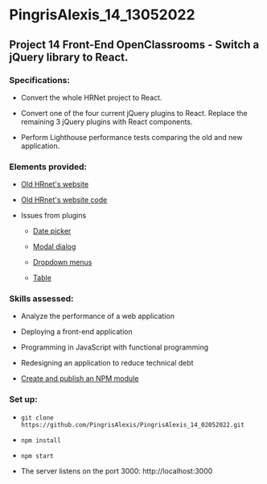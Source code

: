 # PingrisAlexis_14_13052022

## Project 14 Front-End OpenClassrooms - Switch a jQuery library to React.

### Specifications:

- Convert the whole HRNet project to React.

- Convert one of the four current jQuery plugins to React. Replace the remaining 3 jQuery plugins with React components.

- Perform Lighthouse performance tests comparing the old and new application.

### Elements provided:

- [Old HRnet's website](https://pingrisalexis.github.io/hrnet_jquery/index.html)

- [Old HRnet's website code](https://github.com/OpenClassrooms-Student-Center/P12_Front-end)

- Issues from plugins 

    - [Date picker](https://github.com/OpenClassrooms-Student-Center/P12_Front-end/issues/1)
  
    - [Modal dialog](https://github.com/OpenClassrooms-Student-Center/P12_Front-end/issues/3)
  
    - [Dropdown menus](https://github.com/OpenClassrooms-Student-Center/P12_Front-end/issues/4)
  
    - [Table](https://github.com/OpenClassrooms-Student-Center/P12_Front-end/issues/2)

### Skills assessed:

- Analyze the performance of a web application

- Deploying a front-end application

- Programming in JavaScript with functional programming

- Redesigning an application to reduce technical debt

- [Create and publish an NPM module](https://www.npmjs.com/package/@pingrisalexis/react-modal)

### Set up:

- `git clone https://github.com/PingrisAlexis/PingrisAlexis_14_02052022.git`

- `npm install`

- `npm start`

- The server listens on the port 3000: http://localhost:3000